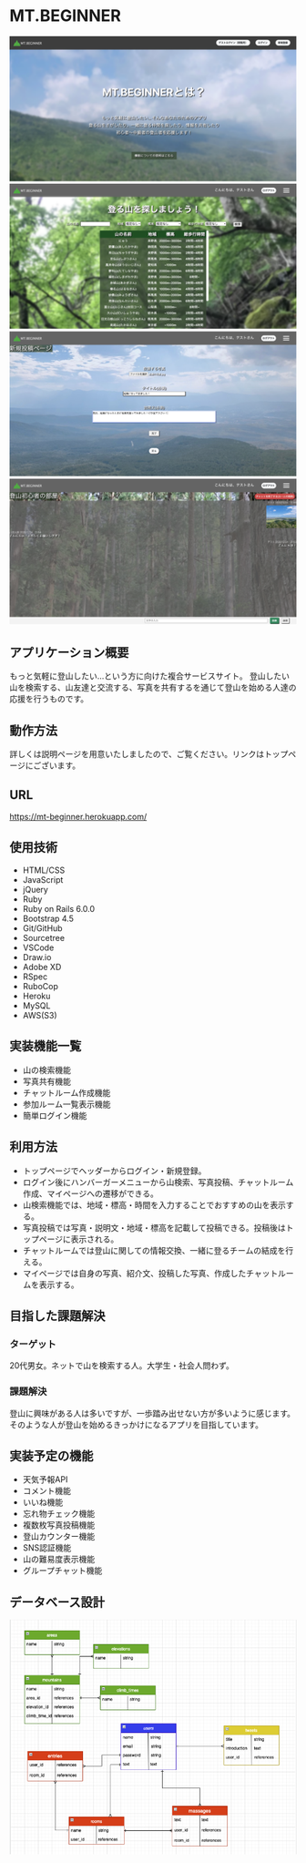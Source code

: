 # MT.BEGINNER
![トップページ](app/assets/images/README_image.png)
![山検索ページ](app/assets/images/search-image1.png)
![写真投稿ページ](app/assets/images/tweet-image1.png)
![チャットルームページ](app/assets/images/chat-image3.png)

## アプリケーション概要
もっと気軽に登山したい…という方に向けた複合サービスサイト。
登山したい山を検索する、山友達と交流する、写真を共有するを通じて登山を始める人達の応援を行うものです。

## 動作方法
詳しくは説明ページを用意いたしましたので、ご覧ください。リンクはトップページにございます。

## URL
https://mt-beginner.herokuapp.com/

## 使用技術
* HTML/CSS
* JavaScript
* jQuery
* Ruby
* Ruby on Rails 6.0.0
* Bootstrap 4.5
* Git/GitHub
* Sourcetree
* VSCode
* Draw.io
* Adobe XD
* RSpec
* RuboCop
* Heroku
* MySQL
* AWS(S3)

## 実装機能一覧
* 山の検索機能
* 写真共有機能
* チャットルーム作成機能
* 参加ルーム一覧表示機能
* 簡単ログイン機能

## 利用方法
* トップページでヘッダーからログイン・新規登録。
* ログイン後にハンバーガーメニューから山検索、写真投稿、チャットルーム作成、マイページへの遷移ができる。
* 山検索機能では、地域・標高・時間を入力することでおすすめの山を表示する。
* 写真投稿では写真・説明文・地域・標高を記載して投稿できる。投稿後はトップページに表示される。
* チャットルームでは登山に関しての情報交換、一緒に登るチームの結成を行える。
* マイページでは自身の写真、紹介文、投稿した写真、作成したチャットルームを表示する。

## 目指した課題解決
### ターゲット
20代男女。ネットで山を検索する人。大学生・社会人問わず。
### 課題解決
登山に興味がある人は多いですが、一歩踏み出せない方が多いように感じます。そのような人が登山を始めるきっかけになるアプリを目指しています。

## 実装予定の機能
* 天気予報API
* コメント機能
* いいね機能
* 忘れ物チェック機能
* 複数枚写真投稿機能
* 登山カウンター機能
* SNS認証機能
* 山の難易度表示機能
* グループチャット機能

## データベース設計
![ER図](app/assets/images/MT.BEGINNER.ER.png)
